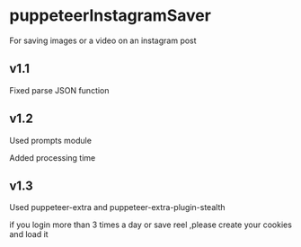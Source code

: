 # puppeteerInstagramSaver

For saving images or a video on an instagram post

## v1.1

Fixed parse JSON function

## v1.2

Used prompts module

Added processing time

## v1.3

Used puppeteer-extra and puppeteer-extra-plugin-stealth

if you login more than 3 times a day or save reel ,please create your cookies and load it

